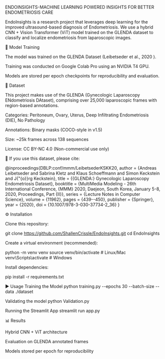 ENDOINSIGHTS-MACHINE LEARNING POWERED INSIGHTS FOR  BETTER ENDOMETRIOSIS  CARE

EndoInsights is a research project that leverages deep learning for the improved ultrasound-based diagnosis of Endometriosis.
We use a hybrid CNN + Vision Transformer (ViT) model trained on the GLENDA dataset to classify and localize endometriosis from laparoscopic images.

🚀 Model Training

The model was trained on the GLENDA Dataset (Leibetseder et al., 2020
).

Training was conducted on Google Colab Pro using an NVIDIA T4 GPU.

Models are stored per epoch checkpoints for reproducibility and evaluation.

📂 Dataset

This project makes use of the GLENDA (Gynecologic Laparoscopy ENdometriosis DAtaset), comprising over 25,000 laparoscopic frames with region-based annotations.

Categories: Peritoneum, Ovary, Uterus, Deep Infiltrating Endometriosis (DIE), No Pathology

Annotations: Binary masks (COCO-style in v1.5)

Size: ~25k frames across 138 sequences

License: CC BY-NC 4.0
 (Non-commercial use only)

📑 If you use this dataset, please cite:

@inproceedings{DBLP:conf/mmm/LeibetsederKSKK20,
    author    = {Andreas Leibetseder and
                 Sabrina Kletz and
                 Klaus Schoeffmann and
                 Simon Keckstein and
                 J{\"{o}}rg Keckstein},
    title     = {{GLENDA:} Gynecologic Laparoscopy Endometriosis Dataset},
    booktitle = {MultiMedia Modeling - 26th International Conference, {MMM} 2020, Daejeon,
                 South Korea, January 5-8, 2020, Proceedings, Part {II}},
    series    = {Lecture Notes in Computer Science},
    volume    = {11962},
    pages     = {439--450},
    publisher = {Springer},
    year      = {2020},
    doi       = {10.1007/978-3-030-37734-2_36}
}

⚙️ Installation

Clone this repository:

git clone https://github.com/ShallenCrissle/EndoInsights.git
cd EndoInsights


Create a virtual environment (recommended):

python -m venv venv
source venv/bin/activate   # Linux/Mac
venv\Scripts\activate      # Windows


Install dependencies:

pip install -r requirements.txt


▶️ Usage
Training the Model
python training.py --epochs 30 --batch-size  --data ./dataset

Validating the model
python Validation.py

Running the Streamlit App
streamlit run app.py

📊 Results

Hybrid CNN + ViT architecture

Evaluation on GLENDA annotated frames

Models stored per epoch for reproducibility
